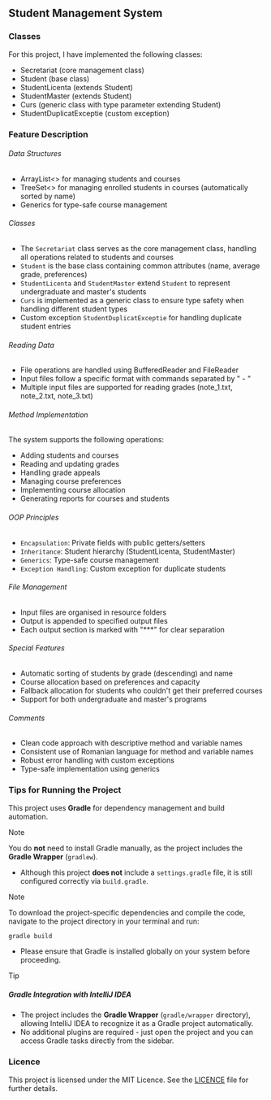 ## Student Management System 

### Classes

For this project, I have implemented the following classes:
- Secretariat (core management class)
- Student (base class)
- StudentLicenta (extends Student)
- StudentMaster (extends Student)
- Curs (generic class with type parameter extending Student)
- StudentDuplicatExceptie (custom exception)

### Feature Description

###### Data Structures
- ArrayList<> for managing students and courses
- TreeSet<> for managing enrolled students in courses (automatically sorted by name)
- Generics for type-safe course management

###### Classes
- The `Secretariat` class serves as the core management class, handling all operations related to students and courses
- `Student` is the base class containing common attributes (name, average grade, preferences)
- `StudentLicenta` and `StudentMaster` extend `Student` to represent undergraduate and master's students
- `Curs` is implemented as a generic class to ensure type safety when handling different student types
- Custom exception `StudentDuplicatExceptie` for handling duplicate student entries

###### Reading Data
- File operations are handled using BufferedReader and FileReader
- Input files follow a specific format with commands separated by " - "
- Multiple input files are supported for reading grades (note_1.txt, note_2.txt, note_3.txt)

###### Method Implementation
The system supports the following operations:
- Adding students and courses
- Reading and updating grades
- Handling grade appeals
- Managing course preferences
- Implementing course allocation
- Generating reports for courses and students

###### OOP Principles
- `Encapsulation`: Private fields with public getters/setters
- `Inheritance`: Student hierarchy (StudentLicenta, StudentMaster)
- `Generics`: Type-safe course management
- `Exception Handling`: Custom exception for duplicate students

###### File Management
- Input files are organised in resource folders
- Output is appended to specified output files
- Each output section is marked with "***" for clear separation

###### Special Features
- Automatic sorting of students by grade (descending) and name
- Course allocation based on preferences and capacity
- Fallback allocation for students who couldn't get their preferred courses
- Support for both undergraduate and master's programs

###### Comments
- Clean code approach with descriptive method and variable names
- Consistent use of Romanian language for method and variable names
- Robust error handling with custom exceptions
- Type-safe implementation using generics

### Tips for Running the Project

This project uses **Gradle** for dependency management and build automation.  

> [!NOTE]  
> You do **not** need to install Gradle manually, as the project includes the **Gradle Wrapper** (`gradlew`).
- Although this project **does not** include a `settings.gradle` file, it is still configured correctly via `build.gradle`.  

> [!NOTE]  
> To download the project-specific dependencies and compile the code, navigate to the project directory in your terminal and run:  
 ```bash
 gradle build
 ```
- Please ensure that Gradle is installed globally on your system before proceeding.

> [!TIP]  
> ##### Gradle Integration with IntelliJ IDEA

- The project includes the **Gradle Wrapper** (`gradle/wrapper` directory), allowing IntelliJ IDEA to recognize it as a Gradle project automatically.
- No additional plugins are required - just open the project and you can access Gradle tasks directly from the sidebar.

### Licence

This project is licensed under the MIT Licence. See the [LICENCE](./LICENSE) file for further details.
